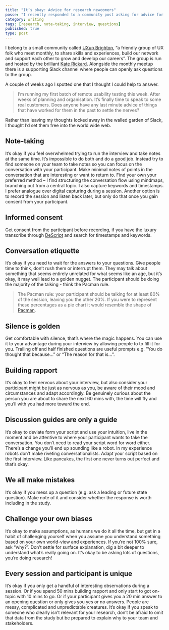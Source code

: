 ```yaml
---
title: "It’s okay: Advice for research newcomers"
posse: "I recently responded to a community post asking for advice for settling nerves during a first time customer research activity."
category: writing
tags: [research, note-taking, interview, questions]
published: true
type: post
---
```


I belong to a small community called [UXup Brighton](https://twitter.com/UXup_Brighton), “a friendly group of UX folk who meet monthly, to share skills and experiences, build our network and support each other to grow and develop our careers”. The group is run and hosted by the brilliant [Kate Rickard](https://twitter.com/katerickard_x). Alongside the monthly meetup there is a supporting Slack channel where people can openly ask questions to the group.

A couple of weeks ago I spotted one that I thought I could help to answer.

> I’m running my first batch of remote usability testing this week. After weeks of planning and organisation. It’s finally time to speak to some real customers. Does anyone have any last minute advice of things that have worked for them in the past to settle the nerves?

Rather than leaving my thoughts locked away in the walled garden of Slack, I thought I’d set them free into the world wide web.

## Note-taking

It’s okay if you feel overwhelmed trying to run the interview and take notes at the same time. It’s impossible to do both and do a good job. Instead try to find someone on your team to take notes so you can focus on the conversation with your participant. Make minimal notes of points in the conversation that are interesting or want to return to. Find your own your preferred method – I find structuring the conversation flow using mindmaps, branching out from a central topic. I also capture keywords and timestamps. I prefer analogue over digital capturing during a session. Another option is to record the session and listen back later, but only do that once you gain consent from your participant.

## Informed consent

Get consent from the participant before recording, if you have the luxury transcribe through [DeScript](https://www.descript.com/) and search for timestamps and keywords.

## Conversation etiquette

It’s okay if you need to wait for the answers to your questions. Give people time to think, don’t rush them or interrupt them. They may talk about something that seems entirely unrelated for what seems like an age, but it’s okay, it may well lead to a golden nugget. The participant should be doing the majority of the talking - think the Pacman rule.

> The Pacman rule: your participant should be talking for at least 80% of the session, leaving you the other 20%. If you were to represent these percentages as a pie chart it would resemble the shape of [Pacman](https://duckduckgo.com/?q=pacman&kp=1&t=ffab&iax=images&ia=images).

## Silence is golden

Get comfortable with silence, that’s where the magic happens. You can use it to your advantage during your interview by allowing people to to fill it for you. Trailing off and half finished questions are useful prompts e.g. ”You do thought that because…” or “The reason for that is…”.

## Building rapport

It’s okay to feel nervous about your interview, but also consider your participant might be just as nervous as you, be aware of their mood and circumstances and adapt accordingly. Be genuinely curious about the person you are about to share the next 60 mins with, the time will fly and you’ll with you had more toward the end.

## Discussion guides are only a guide

It’s okay to deviate form your script and use your intuition, live in the moment and be attentive to where your participant wants to take the conversation. You don’t need to read your script word for word either. There’s a change you’ll end up sounding like a robot. In my experience robots don’t make riveting conversationalists. Adapt your script based on the first interview. Like pancakes, the first one never turns out perfect and that’s okay.

## We all make mistakes

It’s okay if you mess up a question (e.g. ask a leading or future state question). Make note of it and consider whether the response is worth including in the study.

## Challenge your own biases

It’s okay to make assumptions, as humans we do it all the time, but get in a habit of challenging yourself when you assume you understand something based on your own world-view and experiences. If you’re not 100% sure, ask “why?”. Don’t settle for surface explanation, dig a bit deeper to understand what’s really going on. It’s okay to be asking lots of questions, you’re doing research!

## Every session and participant is unique

It’s okay if you only get a handful of interesting observations during a session. Or if you spend 50 mins building rapport and only start to got on-topic with 10 mins to go. Or if your participant gives you a 20 min answer to an opening question or only gives you yes or no answers. People are messy, complicated and unpredictable creatures. It’s okay if you speak to someone who clearly isn’t relevant for your research, don’t be afraid to omit that data from the study but be prepared to explain why to your team and stakeholders.
